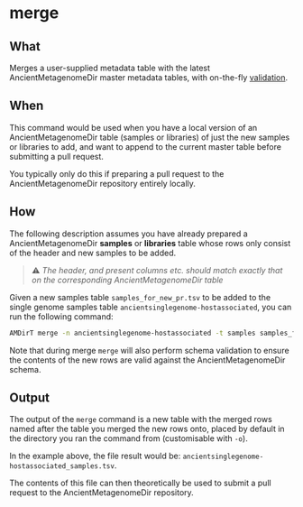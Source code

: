 # merge

## What

Merges a user-supplied metadata table with the latest AncientMetagenomeDir master metadata tables, with on-the-fly [validation](validation.md).

## When

This command would be used when you have a local version of an AncientMetagenomeDir table (samples or libraries) of just the new samples or libraries to add, and want to append to the current master table before submitting a pull request.

You typically only do this if preparing a pull request to the AncientMetagenomeDir repository entirely locally.

## How

The following description assumes you have already prepared a AncientMetagenomeDir **samples** or **libraries** table whose rows only consist of the header and new samples to be added.

> ⚠️ _The header, and present columns etc. should match exactly that on the corresponding AncientMetagenomeDir table_

Given a new samples table `samples_for_new_pr.tsv` to be added to the single genome samples table `ancientsinglegenome-hostassociated`, you can run the following command:

```bash
AMDirT merge -n ancientsinglegenome-hostassociated -t samples samples_for_new_pr.tsv
```

Note that during merge `merge` will also perform schema validation to ensure the contents of the new rows are valid against the AncientMetagenomeDir schema.

## Output

The output of the `merge` command is a new table with the merged rows named after the table you merged the new rows onto, placed by default in the directory you ran the command from (customisable with `-o`).

In the example above, the file result would be: `ancientsinglegenome-hostassociated_samples.tsv`.

The contents of this file can then theoretically be used to submit a pull request to the AncientMetagenomeDir repository.
